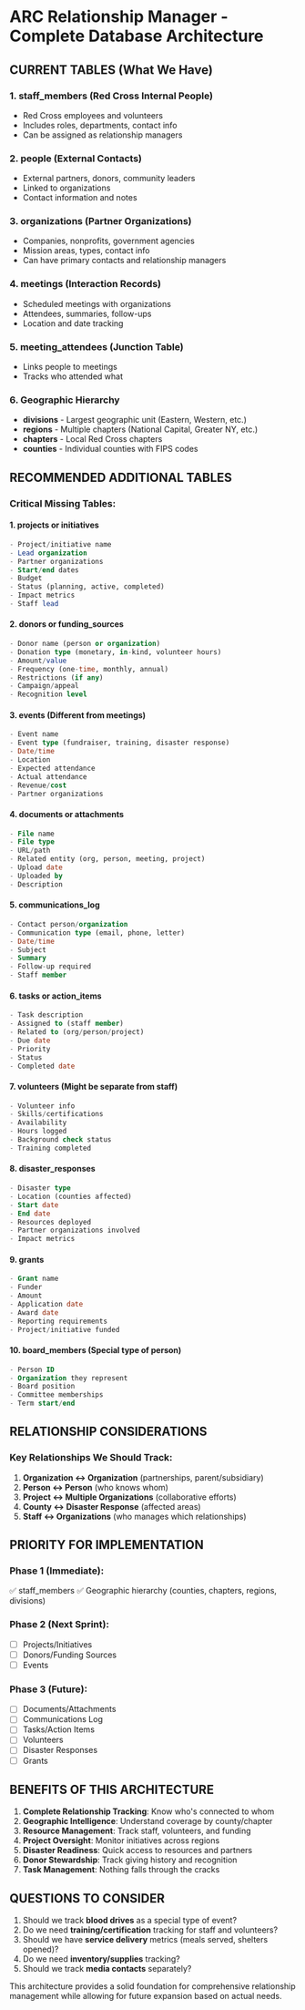 # ARC Relationship Manager - Complete Database Architecture

## CURRENT TABLES (What We Have)

### 1. **staff_members** (Red Cross Internal People)
- Red Cross employees and volunteers
- Includes roles, departments, contact info
- Can be assigned as relationship managers

### 2. **people** (External Contacts)
- External partners, donors, community leaders
- Linked to organizations
- Contact information and notes

### 3. **organizations** (Partner Organizations)
- Companies, nonprofits, government agencies
- Mission areas, types, contact info
- Can have primary contacts and relationship managers

### 4. **meetings** (Interaction Records)
- Scheduled meetings with organizations
- Attendees, summaries, follow-ups
- Location and date tracking

### 5. **meeting_attendees** (Junction Table)
- Links people to meetings
- Tracks who attended what

### 6. **Geographic Hierarchy**
- **divisions** - Largest geographic unit (Eastern, Western, etc.)
- **regions** - Multiple chapters (National Capital, Greater NY, etc.)
- **chapters** - Local Red Cross chapters
- **counties** - Individual counties with FIPS codes

## RECOMMENDED ADDITIONAL TABLES

### Critical Missing Tables:

#### 1. **projects** or **initiatives**
```sql
- Project/initiative name
- Lead organization
- Partner organizations
- Start/end dates
- Budget
- Status (planning, active, completed)
- Impact metrics
- Staff lead
```

#### 2. **donors** or **funding_sources**
```sql
- Donor name (person or organization)
- Donation type (monetary, in-kind, volunteer hours)
- Amount/value
- Frequency (one-time, monthly, annual)
- Restrictions (if any)
- Campaign/appeal
- Recognition level
```

#### 3. **events** (Different from meetings)
```sql
- Event name
- Event type (fundraiser, training, disaster response)
- Date/time
- Location
- Expected attendance
- Actual attendance
- Revenue/cost
- Partner organizations
```

#### 4. **documents** or **attachments**
```sql
- File name
- File type
- URL/path
- Related entity (org, person, meeting, project)
- Upload date
- Uploaded by
- Description
```

#### 5. **communications_log**
```sql
- Contact person/organization
- Communication type (email, phone, letter)
- Date/time
- Subject
- Summary
- Follow-up required
- Staff member
```

#### 6. **tasks** or **action_items**
```sql
- Task description
- Assigned to (staff member)
- Related to (org/person/project)
- Due date
- Priority
- Status
- Completed date
```

#### 7. **volunteers** (Might be separate from staff)
```sql
- Volunteer info
- Skills/certifications
- Availability
- Hours logged
- Background check status
- Training completed
```

#### 8. **disaster_responses**
```sql
- Disaster type
- Location (counties affected)
- Start date
- End date
- Resources deployed
- Partner organizations involved
- Impact metrics
```

#### 9. **grants**
```sql
- Grant name
- Funder
- Amount
- Application date
- Award date
- Reporting requirements
- Project/initiative funded
```

#### 10. **board_members** (Special type of person)
```sql
- Person ID
- Organization they represent
- Board position
- Committee memberships
- Term start/end
```

## RELATIONSHIP CONSIDERATIONS

### Key Relationships We Should Track:
1. **Organization ↔ Organization** (partnerships, parent/subsidiary)
2. **Person ↔ Person** (who knows whom)
3. **Project ↔ Multiple Organizations** (collaborative efforts)
4. **County ↔ Disaster Response** (affected areas)
5. **Staff ↔ Organizations** (who manages which relationships)

## PRIORITY FOR IMPLEMENTATION

### Phase 1 (Immediate):
✅ staff_members
✅ Geographic hierarchy (counties, chapters, regions, divisions)

### Phase 2 (Next Sprint):
- [ ] Projects/Initiatives
- [ ] Donors/Funding Sources
- [ ] Events

### Phase 3 (Future):
- [ ] Documents/Attachments
- [ ] Communications Log
- [ ] Tasks/Action Items
- [ ] Volunteers
- [ ] Disaster Responses
- [ ] Grants

## BENEFITS OF THIS ARCHITECTURE

1. **Complete Relationship Tracking**: Know who's connected to whom
2. **Geographic Intelligence**: Understand coverage by county/chapter
3. **Resource Management**: Track staff, volunteers, and funding
4. **Project Oversight**: Monitor initiatives across regions
5. **Disaster Readiness**: Quick access to resources and partners
6. **Donor Stewardship**: Track giving history and recognition
7. **Task Management**: Nothing falls through the cracks

## QUESTIONS TO CONSIDER

1. Should we track **blood drives** as a special type of event?
2. Do we need **training/certification** tracking for staff and volunteers?
3. Should we have **service delivery** metrics (meals served, shelters opened)?
4. Do we need **inventory/supplies** tracking?
5. Should we track **media contacts** separately?

This architecture provides a solid foundation for comprehensive relationship management while allowing for future expansion based on actual needs.